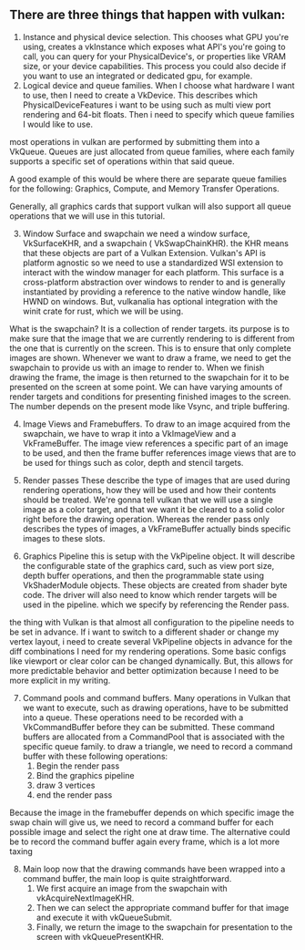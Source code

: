 ## There are three things that happen with vulkan:

1. Instance and physical device selection.
This chooses what GPU you're using, creates a vkInstance which exposes what API's you're going to call, you can query for your PhysicalDevice's, or properties like VRAM size, or your device capabilities.
This process you could also decide if you want to use an integrated or dedicated gpu, for example.
2. Logical device and queue families. 
When I choose what hardware I want to use, then I need to create a VkDevice. This describes which PhysicalDeviceFeatures i want to be using such as multi view port rendering and 64-bit floats.
Then i need to specify which queue families I would like to use.

most operations in vulkan are performed by submitting them into a VkQueue. Queues are just allocated from queue families, where each family supports a specific set of operations within that said queue.

A good example of this would be where there are separate queue families for the following: 
Graphics, 
Compute, and 
Memory Transfer Operations.

Generally, all graphics cards that support vulkan will also support all queue operations that we will use in this tutorial.

3. Window Surface and swapchain
we need a window surface, VkSurfaceKHR, and a swapchain ( VkSwapChainKHR). the KHR means that these objects are part of a Vulkan Extension. Vulkan's API is platform agnostic so we need to use a standardized WSI extension to interact with the window manager for each platform. This surface is a cross-platform abstraction over windows to render to and is generally instantiated by providing a reference to the native window handle, like HWND on windows. But, vulkanalia has optional integration with the winit crate for rust, which we will be using.

What is the swapchain? It is a collection of render targets. its purpose is to make sure that the image that we are currently rendering to is different from the one that is currently on the screen. This is to ensure that only complete images are shown. Whenever we want to draw a frame, we need to get the swapchain to provide us with an image to render to. When we finish drawing the frame, the image is then returned to the swapchain for it to be presented on the screen at some point. We can have varying amounts of render targets and conditions for presenting finished images to the screen. The number depends on the present mode like Vsync, and triple buffering.

4. Image Views and Framebuffers.
To draw to an image acquired from the swapchain, we have to wrap it into a VkImageView and a VkFrameBuffer. 
The image view references a specific part of an image to be used, and then the frame buffer references image views that are to be used for things such as color, depth and stencil targets.

5. Render passes
These describe the type of images that are used during rendering operations, how they will be used and how their contents should be treated.
We're gonna tell vulkan that we will use a single image as a color target, and that we want it be cleared to a solid color right before the drawing operation. Whereas the render pass only describes the types of images, a VkFrameBuffer actually binds specific images to these slots.

6. Graphics Pipeline
this is setup with the VkPipeline object. It will describe the configurable state of the graphics card, such as view port size, depth buffer operations, and then the programmable state using VkShaderModule objects. These objects are created from shader byte code. The driver will also need to know which render targets will be used in the pipeline. which we specify by referencing the Render pass.

the thing with Vulkan is that almost all configuration to the pipeline needs to be set in advance. If i want to switch to a different shader or change my vertex layout, i need to create several VkPipeline objects in advance for the diff combinations I need for my rendering operations. Some basic configs like viewport or clear color can be changed dynamically. But, this allows for more predictable behavior and better optimization because I need to be more explicit in my writing.

7. Command pools and command buffers.
Many operations in Vulkan that we want to execute, such as drawing operations, have to be submitted into a queue. These operations need to be recorded with a VkCommandBuffer before they can be submitted. These command buffers are allocated from a CommandPool that is associated with the specific queue family. to draw a triangle, we need to record a command buffer with these following operations:
	1. Begin the render pass
	2. Bind the graphics pipeline
	3. draw 3 vertices
	4. end the render pass

Because the image in the framebuffer depends on which specific image the swap chain will give us, we need to record a command buffer for each possible image and select the right one at draw time. The alternative could be to record the command buffer again every frame, which is a lot more taxing

8. Main loop
now that the drawing commands have been wrapped into a command buffer, the main loop is quite straightforward. 
	1. We first acquire an image from the swapchain with vkAcquireNextImageKHR. 
	2. Then we can select the appropriate command buffer for that image and execute it with vkQueueSubmit. 
	3. Finally, we return the image to the swapchain for presentation to the screen with vkQueuePresentKHR.

